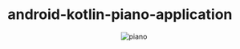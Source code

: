 # android-kotlin-piano-application

<p align="center">
<img src="http://www.codingwithjks.tech/Github/piano.png" alt="piano"/>
</p>
